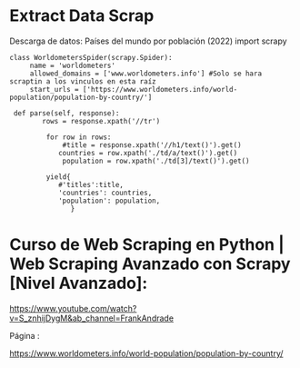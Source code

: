 # Extract Data Scrap
Descarga de datos: Países del mundo por población (2022)
import scrapy


    class WorldometersSpider(scrapy.Spider):
         name = 'worldometers'
         allowed_domains = ['www.worldometers.info'] #Solo se hara scraptin a los vinculos en esta raíz
         start_urls = ['https://www.worldometers.info/world-population/population-by-country/']

     def parse(self, response):
            rows = response.xpath('//tr')

             for row in rows:
                 #title = response.xpath('//h1/text()').get()
                countries = row.xpath('./td/a/text()').get()
                 population = row.xpath('./td[3]/text()').get()

             yield{
                #'titles':title,
                'countries': countries,
                'population': population,
                   }
            
# Curso de Web Scraping en Python | Web Scraping Avanzado con Scrapy [Nivel Avanzado]:

https://www.youtube.com/watch?v=S_znhijDygM&ab_channel=FrankAndrade

Página : 

https://www.worldometers.info/world-population/population-by-country/
